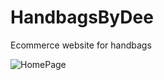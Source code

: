 # HandbagsByDee
Ecommerce website for handbags

![HomePage](https://user-images.githubusercontent.com/51731752/94885883-1bbcc300-0437-11eb-911b-1d6384b4c0d8.png)
